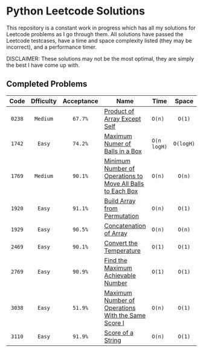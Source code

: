 # Python Leetcode Solutions
This repository is a constant work in progress which has all my solutions for Leetcode problems as I go through them. All solutions have passed the Leetcode testcases, have a time and space complexity listed (they may be incorrect), and a performance timer.  
  
DISCLAIMER: These solutions may not be the most optimal, they are simply the best I have come up with.

## Completed Problems
|  Code  | Dfficulty | Acceptance |                                                                              Name                                                                               |    Time     |   Space   |
| :---:  |   :---:   |    :---:   |                                                                              ---                                                                                |    ---      |  :---:    |
| `0238` | `Medium`  | `67.7%`    | [Product of Array Except Self](leetcode.com/problems/product-of-array-except-self)                                                                              | `O(n)`      | `O(1)`    |
| `1742` | `Easy`    | `74.2%`    | [Maximum Numer of Balls in a Box](leetcode.com/problems/maximum-number-of-balls-in-a-box)                                                                       | `O(n logH)` | `O(logH)` |
| `1769` | `Medium`  | `90.1%`    | [Minimum Number of Operations to Move All Balls to Each Box](leetcode.com/problems/minimum-number-of-operations-to-move-all-balls-to-each-box)                  | `O(n)`      | `O(n)`    |
| `1920` | `Easy`    | `91.1%`    | [Build Array from Permutation](leetcode.com/problems/build-array-from-permutation)                                                                              | `O(n)`      | `O(1)`    |
| `1929` | `Easy`    | `90.5%`    | [Concatenation of Array]([url](leetcode.com/problems/concatenation-of-array))                                                                                   | `O(n)`      | `O(n)`    |
| `2469` | `Easy`    | `90.1%`    | [Convert the Temperature]([url](leetcode.com/problems/convert-the-temperature))                                                                                 | `O(1)`      | `O(1)`    |
| `2769` | `Easy`    | `90.9%`    | [Find the Maximum Achievable Number]([url](leetcode.com/problems/find-the-maximum-achievable-number))                                                           | `O(1)`      | `O(1)`    |
| `3038` | `Easy`    | `51.9%`    | [Maximum Number of Operations With the Same Score I]([url](leetcode.com/problems/maximum-number-of-operations-with-the-same-score-i))                           | `O(n)`      | `O(1)`    |
| `3110` | `Easy`    | `91.9%`    | [Score of a String]([url](leetcode.com/problems/score-of-a-string))                                                                                             | `O(n)`      | `O(1)`    |
